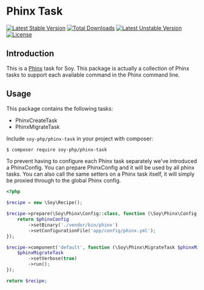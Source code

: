 # Phinx Task

[![Latest Stable Version](https://poser.pugx.org/soy-php/phinx-task/v/stable)](https://packagist.org/packages/soy-php/phinx-task) [![Total Downloads](https://poser.pugx.org/soy-php/phinx-task/downloads)](https://packagist.org/packages/soy-php/phinx-task) [![Latest Unstable Version](https://poser.pugx.org/soy-php/phinx-task/v/unstable)](https://packagist.org/packages/soy-php/phinx-task) [![License](https://poser.pugx.org/soy-php/phinx-task/license)](https://packagist.org/packages/soy-php/phinx-task)

## Introduction
This is a [Phinx](https://phinx.org/) task for Soy. This package is actually a collection of Phinx tasks to support
each available command in the Phinx command line.

## Usage
This package contains the following tasks:

- PhinxCreateTask
- PhinxMigrateTask

Include `soy-php/phinx-task` in your project with composer:

```sh
$ composer require soy-php/phinx-task
```

To prevent having to configure each Phinx task separately we've introduced a PhinxConfig. You can prepare
PhinxConfig and it will be used by all phinx tasks. You can also call the same setters on a Phinx task itself,
it will simply be proxied through to the global Phinx config.

```php
<?php

$recipe = new \Soy\Recipe();

$recipe->prepare(\Soy\Phinx\Config::class, function (\Soy\Phinx\Config $phinxConfig) {
    return $phinxConfig
        ->setBinary('./vendor/bin/phinx')
        ->setConfigurationFile('app/config/phinx.yml');
});

$recipe->component('default', function (\Soy\Phinx\MigrateTask $phinxMigrateTask) {
    $phinxMigrateTask
        ->setVerbose(true)
        ->run();
});

return $recipe;
```
